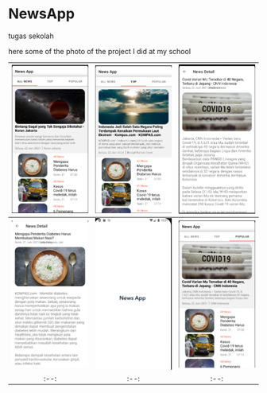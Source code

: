 # NewsApp
tugas sekolah

here some of the photo of the project I did at my school

| <img src="/images/Screen Shot 2021-11-10 at 08.50.33.png"> | <img src="/images/Screen Shot 2021-11-10 at 08.51.04.png"> | <img src="/images/Screen Shot 2021-11-10 at 09.00.19.png"> |
| :--: | :--: | :--: |
| <img src="/images/Screen Shot 2021-11-10 at 09.05.49.png"> | <img src="/images/Screen Shot 2021-11-10 at 10.51.20.png"> | <img src="/images/Screen Shot 2021-11-10 at 10.52.09.png"> |
| :--: | :--: | :--: |
